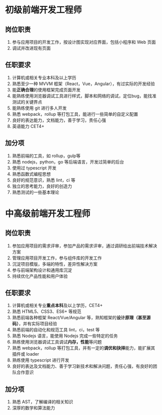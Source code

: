# 初级前端开发工程师

## 岗位职责
1. 参与应用项目的开发工作，按设计图实现对应界面，包括小程序和 Web 页面
2. 调试并改进现有页面

## 任职要求
1. 计算机或相关专业本科及以上学历
2. 熟悉至少一种 MVVM 框架（React，Vue，Angular），有过实际的开发经验
3. 能**正确合理**的使用框架完成页面开发
4. 能熟练使用浏览器调试工具进行样式，脚本和网络的调试，定位bug，能找准测试的关键界点
5. 能熟练使用 git 进行多人开发
6. 熟悉 webpack，rollup 等打包工具，能进行一些简单的自定义配置
7. 良好的表达能力，文档能力，善于学习，责任心强
8. 英语能力 CET4+

## 加分项
1. 熟悉前端的工具，如 rollup，gulp等
2. 熟悉 nodejs，python，go 等后端语言，开发过简单的后台
3. 使用过 typescript 开发
4. 熟悉函数式编程思想
5. 良好的规范意识，熟悉 lint，ci 等
6. 独立的思考能力，良好的创造力
7. 熟悉测试的一些基本理论

# 中高级前端开发工程师

## 岗位职责
1. 参加应用项目的需求评审，参加产品的需求评审，通过调研给出前端技术解决方案
2. 管理应用项目开发工作，参与组件库的开发工作
3. 沉淀项目模版，多端的特性，差异性解决方案
4. 参与前端架构设计和通用库沉淀
5. 持续优化产品性能和用户体验

## 任职要求
1. 计算机或相关专业**重点本科**及以上学历，CET4+
2. 熟悉 HTML5、CSS3、ES6+ 等规范
3. 熟悉前端各种框架 React/Vue/Angular 等，熟知框架的**设计原理（甚至源码）**，并有实际项目经验
4. 熟悉前端的自动化和规范工具 lint，ci，test 等
5. 熟悉 Nodejs 语言，能使用 Nodejs 完成一些特定的任务
6. 熟练使用浏览器调试工具调试**内存，性能**等问题
7. 熟悉 webpack，rollup 等打包工具，并有一定的**调优和抉择**能力，能扩展其插件或 loader
8. 熟练使用 typescript 进行开发
9. 良好的表达及文档能力、善于学习新技术和解决问题，责任心强，有良好的团队合作意识

## 加分项
1. 熟悉 AST，了解编译的相关知识
2. 深厚的数学和算法能力
